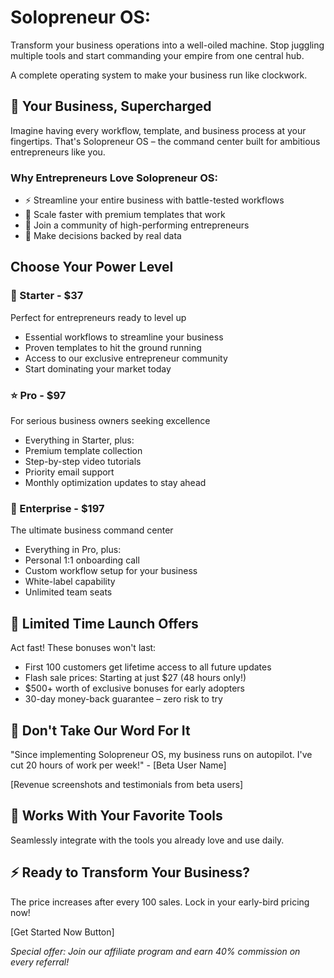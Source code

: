 # Solopreneur OS: 
Transform your business operations into a well-oiled machine. Stop juggling multiple tools and start commanding your empire from one central hub.

A complete operating system to make your business run like clockwork.

## 🚀 Your Business, Supercharged

Imagine having every workflow, template, and business process at your fingertips. That's Solopreneur OS – the command center built for ambitious entrepreneurs like you.

### Why Entrepreneurs Love Solopreneur OS:
- ⚡️ Streamline your entire business with battle-tested workflows
- 🎯 Scale faster with premium templates that work
- 🤝 Join a community of high-performing entrepreneurs
- 💪 Make decisions backed by real data

## Choose Your Power Level

### 🌱 Starter - $37
Perfect for entrepreneurs ready to level up
- Essential workflows to streamline your business
- Proven templates to hit the ground running
- Access to our exclusive entrepreneur community
- Start dominating your market today

### ⭐️ Pro - $97
For serious business owners seeking excellence
- Everything in Starter, plus:
- Premium template collection
- Step-by-step video tutorials
- Priority email support
- Monthly optimization updates to stay ahead

### 🏢 Enterprise - $197
The ultimate business command center
- Everything in Pro, plus:
- Personal 1:1 onboarding call
- Custom workflow setup for your business
- White-label capability
- Unlimited team seats

## 🎉 Limited Time Launch Offers

Act fast! These bonuses won't last:
- First 100 customers get lifetime access to all future updates
- Flash sale prices: Starting at just $27 (48 hours only!)
- $500+ worth of exclusive bonuses for early adopters
- 30-day money-back guarantee – zero risk to try

## 💎 Don't Take Our Word For It

"Since implementing Solopreneur OS, my business runs on autopilot. I've cut 20 hours of work per week!" - [Beta User Name]

[Revenue screenshots and testimonials from beta users]

## 🤝 Works With Your Favorite Tools
Seamlessly integrate with the tools you already love and use daily.

## ⚡️ Ready to Transform Your Business?

The price increases after every 100 sales. Lock in your early-bird pricing now!

[Get Started Now Button]

*Special offer: Join our affiliate program and earn 40% commission on every referral!* 